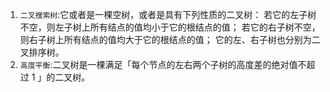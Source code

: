 1. `二叉搜索树`:它或者是一棵空树，或者是具有下列性质的二叉树： 若它的左子树不空，则左子树上所有结点的值均小于它的根结点的值； 若它的右子树不空，则右子树上所有结点的值均大于它的根结点的值； 它的左、右子树也分别为二叉排序树。
2. `高度平衡`:二叉树是一棵满足「每个节点的左右两个子树的高度差的绝对值不超过 1 」的二叉树。